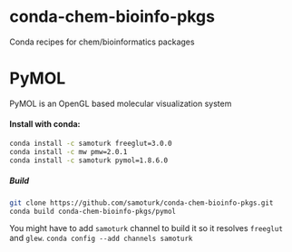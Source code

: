 # conda-chem-bioinfo-pkgs
Conda recipes for chem/bioinformatics packages

# PyMOL
PyMOL is an OpenGL based molecular visualization system

#### Install with conda:
```bash
conda install -c samoturk freeglut=3.0.0 
conda install -c mw pmw=2.0.1
conda install -c samoturk pymol=1.8.6.0 
```

##### Build
```bash
git clone https://github.com/samoturk/conda-chem-bioinfo-pkgs.git
conda build conda-chem-bioinfo-pkgs/pymol
```
You might have to add `samoturk` channel to build it so it resolves `freeglut` and `glew`. `conda config --add channels samoturk`
